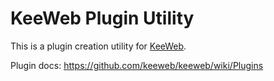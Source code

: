 # KeeWeb Plugin Utility

This is a plugin creation utility for [KeeWeb](https://keeweb.info).

Plugin docs: https://github.com/keeweb/keeweb/wiki/Plugins
